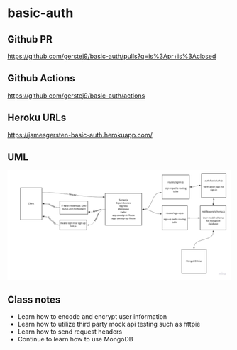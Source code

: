# basic-auth

## Github PR
https://github.com/gerstej9/basic-auth/pulls?q=is%3Apr+is%3Aclosed

## Github Actions
https://github.com/gerstej9/basic-auth/actions

## Heroku URLs
https://jamesgersten-basic-auth.herokuapp.com/

## UML
![](/assets/UML_lab06.jpg)

## Class notes
* Learn how to encode and encrypt user information
* Learn how to utilize third party mock api testing such as httpie
* Learn how to send request headers
* Continue to learn how to use MongoDB